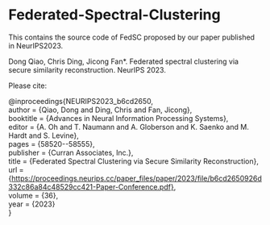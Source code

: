 # Federated-Spectral-Clustering
This contains the source code of FedSC proposed by our paper published in NeurIPS2023.

Dong Qiao, Chris Ding, Jicong Fan*. Federated spectral clustering via secure similarity reconstruction. NeurIPS 2023.

Please cite:

@inproceedings{NEURIPS2023_b6cd2650,\
 author = {Qiao, Dong and Ding, Chris and Fan, Jicong},\
 booktitle = {Advances in Neural Information Processing Systems},\
 editor = {A. Oh and T. Naumann and A. Globerson and K. Saenko and M. Hardt and S. Levine},\
 pages = {58520--58555},\
 publisher = {Curran Associates, Inc.},\
 title = {Federated Spectral Clustering via Secure Similarity Reconstruction},\
 url = {https://proceedings.neurips.cc/paper_files/paper/2023/file/b6cd2650926d332c86a84c48529cc421-Paper-Conference.pdf}, \
 volume = {36},\
 year = {2023}\
}

